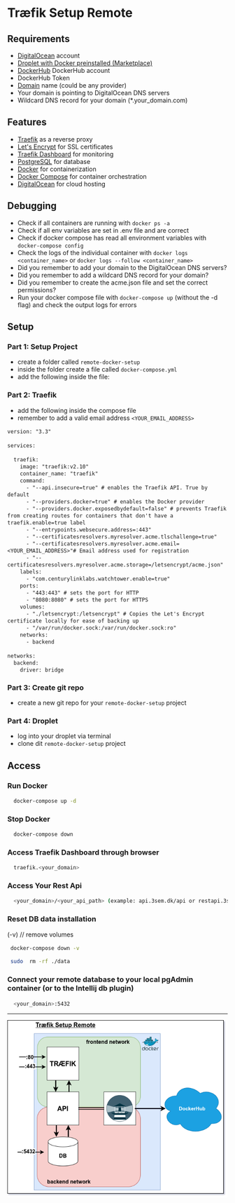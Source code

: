 # Træfik Setup Remote

## Requirements

- [DigitalOcean](https://www.digitalocean.com/) account
- [Droplet with Docker preinstalled (Marketplace)](https://marketplace.digitalocean.com/apps/docker)
- [DockerHub](https://hub.docker.com/search?q=) DockerHub account
- DockerHub Token
- [Domain](https://www.namecheap.com/) name (could be any provider)
- Your domain is pointing to DigitalOcean DNS servers
- Wildcard DNS record for your domain (*.your_domain.com)

## Features

- [Traefik](https://doc.traefik.io/traefik/) as a reverse proxy
- [Let's Encrypt](https://letsencrypt.org/) for SSL certificates
- [Traefik Dashboard](https://docs.traefik.io/operations/dashboard/) for monitoring
- [PostgreSQL](https://www.postgresql.org/) for database
- [Docker](https://www.docker.com/) for containerization
- [Docker Compose](https://docs.docker.com/compose/) for container orchestration
- [DigitalOcean](https://www.digitalocean.com/) for cloud hosting

## Debugging

- Check if all containers are running with `docker ps -a`
- Check if all env variables are set in .env file and are correct
- Check if docker compose has read all environment variables with `docker-compose config`
- Check the logs of the individual container with `docker logs <container_name>`
  or `docker logs --follow <container_name>`
- Did you remember to add your domain to the DigitalOcean DNS servers?
- Did you remember to add a wildcard DNS record for your domain?
- Did you remember to create the acme.json file and set the correct permissions?
- Run your docker compose file with `docker-compose up` (without the -d flag) and check the output logs for errors

## Setup

### Part 1: Setup Project

- create a folder called `remote-docker-setup`
- inside the folder create a file called `docker-compose.yml`
- add the following inside the file:

### Part 2: Traefik

- add the following inside the compose file
- remember to add a valid email address `<YOUR_EMAIL_ADDRESS>`

```YML
version: "3.3"

services:

  traefik:
    image: "traefik:v2.10"
    container_name: "traefik"
    command:
      - "--api.insecure=true" # enables the Traefik API. True by default
      - "--providers.docker=true" # enables the Docker provider
      - "--providers.docker.exposedbydefault=false" # prevents Traefik from creating routes for containers that don't have a traefik.enable=true label
      - "--entrypoints.websecure.address=:443"
      - "--certificatesresolvers.myresolver.acme.tlschallenge=true"
      - "--certificatesresolvers.myresolver.acme.email=<YOUR_EMAIL_ADDRESS>"# Email address used for registration
      - "--certificatesresolvers.myresolver.acme.storage=/letsencrypt/acme.json"
    labels:
      - "com.centurylinklabs.watchtower.enable=true"
    ports:
      - "443:443" # sets the port for HTTP
      - "8080:8080" # sets the port for HTTPS
    volumes:
      - "./letsencrypt:/letsencrypt" # Copies the Let's Encrypt certificate locally for ease of backing up
      - "/var/run/docker.sock:/var/run/docker.sock:ro"
    networks:
      - backend

networks:
  backend:
    driver: bridge
```

### Part 3: Create git repo

- create a new git repo for your `remote-docker-setup` project

### Part 4: Droplet

- log into your droplet via terminal
- clone dit `remote-docker-setup` project


## Access

### Run Docker

```bash
  docker-compose up -d
```

### Stop Docker

```bash
  docker-compose down
```

### Access Traefik Dashboard through browser

```bash
  traefik.<your_domain>
```

### Access Your Rest Api

```bash
  <your_domain>/<your_api_path> (example: api.3sem.dk/api or restapi.3sem.dk/api)
```

### Reset DB data installation

(-v) // remove volumes

```bash
 docker-compose down -v 
```

```bash
 sudo  rm -rf ./data
```

### Connect your remote database to your local pgAdmin container (or to the Intellij db plugin)

```bash
  <your_domain>:5432
```

***

<img src="./utility/3sem-setup-remote.drawio.png" alt="3 semester local environment setup">
